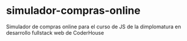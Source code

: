 # simulador-compras-online
Simulador de compras online para el curso de JS de la dimplomatura en desarrollo fullstack web de CoderHouse
